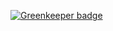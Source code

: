 
[![Greenkeeper badge](https://badges.greenkeeper.io/epeli/aswyg-editor.svg)](https://greenkeeper.io/)
